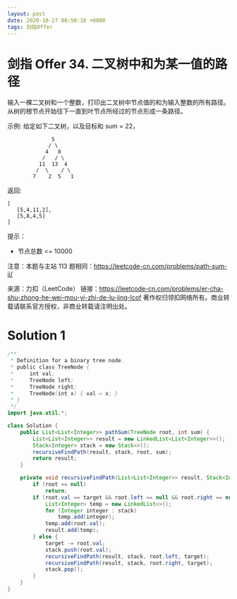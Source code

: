 ```yaml
---
layout: post
date: 2020-10-27 08:50:18 +0800
tags: 剑指Offer
---
```


# 剑指 Offer 34. 二叉树中和为某一值的路径

输入一棵二叉树和一个整数，打印出二叉树中节点值的和为输入整数的所有路径。从树的根节点开始往下一直到叶节点所经过的节点形成一条路径。

示例:
给定如下二叉树，以及目标和 sum = 22，
```
              5
             / \
            4   8
           /   / \
          11  13  4
         /  \    / \
        7    2  5   1
```
返回:
```
[
   [5,4,11,2],
   [5,8,4,5]
]
```
提示：
+ 节点总数 <= 10000

注意：本题与主站 113 题相同：https://leetcode-cn.com/problems/path-sum-ii/

来源：力扣（LeetCode）
链接：https://leetcode-cn.com/problems/er-cha-shu-zhong-he-wei-mou-yi-zhi-de-lu-jing-lcof
著作权归领扣网络所有。商业转载请联系官方授权，非商业转载请注明出处。

# Solution 1
``` java
/**
 * Definition for a binary tree node.
 * public class TreeNode {
 *     int val;
 *     TreeNode left;
 *     TreeNode right;
 *     TreeNode(int x) { val = x; }
 * }
 */
import java.util.*;

class Solution {
    public List<List<Integer>> pathSum(TreeNode root, int sum) {
        List<List<Integer>> result = new LinkedList<List<Integer>>();
        Stack<Integer> stack = new Stack<>();
        recursiveFindPath(result, stack, root, sum);
        return result;
    }

    private void recursiveFindPath(List<List<Integer>> result, Stack<Integer> stack, TreeNode root, int target) {
        if (root == null)
            return;
        if (root.val == target && root.left == null && root.right == null) {
            List<Integer> temp = new LinkedList<>();
            for (Integer integer : stack)
                temp.add(integer);
            temp.add(root.val);
            result.add(temp);
        } else {
            target -= root.val;
            stack.push(root.val);
            recursiveFindPath(result, stack, root.left, target);
            recursiveFindPath(result, stack, root.right, target);
            stack.pop();
        }
    }
}
```